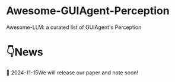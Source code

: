 # Awesome-GUIAgent-Perception
Awesome-LLM: a curated list of GUIAgent's Perception


# 👇News
🤏 2024-11-15We will release our paper and note soon!
